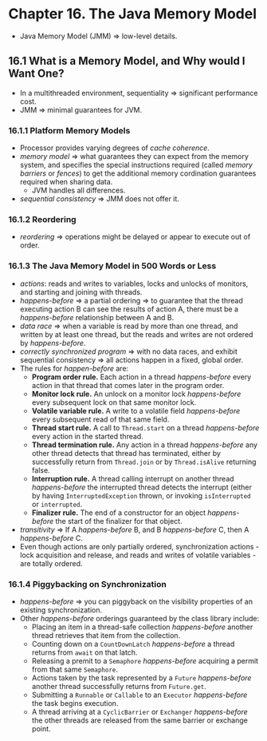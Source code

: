 # Chapter 16. The Java Memory Model

* Java Memory Model (JMM) => low-level details.

## 16.1 What is a Memory Model, and Why would I Want One?

* In a multithreaded environment, sequentiality => significant performance cost.
* JMM => minimal guarantees for JVM.

### 16.1.1 Platform Memory Models

* Processor provides varying degrees of *cache coherence*.
* *memory model* => what guarantees they can expect from the memory system, and specifies the special instructions required (called *memory barriers* or *fences*) to get the additional memory cordination guarantees required when sharing data.
  * JVM handles all differences.
* *sequential consistency* => JMM does not offer it.

### 16.1.2 Reordering

* *reordering* => operations might be delayed or appear to execute out of order.

### 16.1.3 The Java Memory Model in 500 Words or Less

* *actions*: reads and writes to variables, locks and unlocks of monitors, and starting and joining with threads.
* *happens-before* => a partial ordering => to guarantee that the thread executing action B can see the results of action A, there must be a *happens-before* relationship between A and B.
* *data race* => when a variable is read by more than one thread, and written by at least one thread, but the reads and writes are not ordered by *happens-before*.
* *correctly synchronized program* => with no data races, and exhibit sequential consistency => all actions happen in a fixed, global order.
* The rules for *happen-before* are:
  * **Program order rule.** Each action in a thread *happens-before* every action in that thread that comes later in the program order.
  * **Monitor lock rule.** An unlock on a monitor lock *happens-before* every subsequent lock on that same monitor lock.
  * **Volatile variable rule.** A write to a volatile field *happens-before* every subsequent read of that same field.
  * **Thread start rule.** A call to `Thread.start` on a thread *happens-before* every action in the started thread.
  * **Thread termination rule.** Any action in a thread *happens-before* any other thread detects that thread has terminated, either by successfully return from `Thread.join` or by `Thread.isAlive` returning false.
  * **Interruption rule.** A thread calling interrupt on another thread *happens-before* the interrupted thread detects the interrupt (either by having `InterruptedException` thrown, or invoking `isInterrupted` or `interrupted`.
  * **Finalizer rule.** The end of a constructor for an object *happens-before* the start of the finalizer for that object.
* *transitivity* => If A *happens-before* B, and B *happens-before* C, then A *happens-before* C.
* Even though actions are only partially ordered, synchronization actions - lock acquisition and release, and reads and writes of volatile variables - are totally ordered.

### 16.1.4 Piggybacking on Synchronization

* *happens-before* => you can piggyback on the visibility properties of an existing synchronization.
* Other *happens-before* orderings guaranteed by the class library include:
  * Placing an item in a thread-safe collection *happens-before* another thread retrieves that item from the collection.
  * Counting down on a `CountDownLatch` *happens-before* a thread returns from `await` on that latch.
  * Releasing a premit to a `Semaphore` *happens-before* acquiring a permit from that same `Semaphore`.
  * Actions taken by the task represented by a `Future` *happens-before* another thread successfully returns from `Future.get`.
  * Submitting a `Runnable` or `Callable` to an `Executor` *happens-before* the task begins execution.
  * A thread arriving at a `CyclicBarrier` or `Exchanger` *happens-before* the other threads are released from the same barrier or exchange point.
